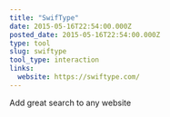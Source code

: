 ```yaml
---
title: "SwifType"
date: 2015-05-16T22:54:00.000Z
posted_date: 2015-05-16T22:54:00.000Z
type: tool
slug: swiftype
tool_type: interaction
links:
  website: https://swiftype.com/
---
```

Add great search to any website




